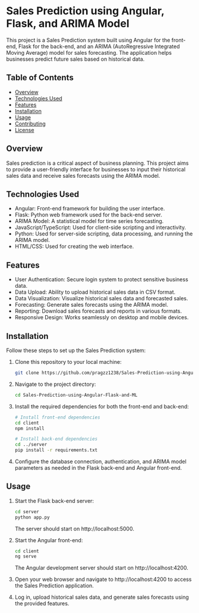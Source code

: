 # Sales Prediction using Angular, Flask, and ARIMA Model

This project is a Sales Prediction system built using Angular for the front-end, Flask for the back-end, and an ARIMA (AutoRegressive Integrated Moving Average) model for sales forecasting. The application helps businesses predict future sales based on historical data.

## Table of Contents

- [Overview](#overview)
- [Technologies Used](#technologies-used)
- [Features](#features)
- [Installation](#installation)
- [Usage](#usage)
- [Contributing](#contributing)
- [License](#license)

## Overview

Sales prediction is a critical aspect of business planning. This project aims to provide a user-friendly interface for businesses to input their historical sales data and receive sales forecasts using the ARIMA model.

## Technologies Used

- Angular: Front-end framework for building the user interface.
- Flask: Python web framework used for the back-end server.
- ARIMA Model: A statistical model for time series forecasting.
- JavaScript/TypeScript: Used for client-side scripting and interactivity.
- Python: Used for server-side scripting, data processing, and running the ARIMA model.
- HTML/CSS: Used for creating the web interface.

## Features

- User Authentication: Secure login system to protect sensitive business data.
- Data Upload: Ability to upload historical sales data in CSV format.
- Data Visualization: Visualize historical sales data and forecasted sales.
- Forecasting: Generate sales forecasts using the ARIMA model.
- Reporting: Download sales forecasts and reports in various formats.
- Responsive Design: Works seamlessly on desktop and mobile devices.

## Installation

Follow these steps to set up the Sales Prediction system:

1. Clone this repository to your local machine:

   ```bash
   git clone https://github.com/pragzz1238/Sales-Prediction-using-Angular-Flask-and-ML.git
   ```

2. Navigate to the project directory:

     ```bash
     cd Sales-Prediction-using-Angular-Flask-and-ML
     ```

3. Install the required dependencies for both the front-end and back-end:

     ```bash
     # Install front-end dependencies
     cd client
     npm install
     
     # Install back-end dependencies
     cd ../server
     pip install -r requirements.txt
     ```

4. Configure the database connection, authentication, and ARIMA model parameters as needed in the Flask back-end and Angular front-end.

## Usage

1. Start the Flask back-end server:

     ```bash
     cd server
     python app.py
     ```
     The server should start on http://localhost:5000.

2. Start the Angular front-end:

     ```bash
     cd client
     ng serve
     ```
     The Angular development server should start on http://localhost:4200.

3. Open your web browser and navigate to http://localhost:4200 to access the Sales Prediction application.

4. Log in, upload historical sales data, and generate sales forecasts using the provided features.
